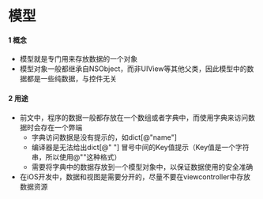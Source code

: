 #  模型
#### 1 概念
- 模型就是专门用来存放数据的一个对象
- 模型对象一般都继承自NSObject，而非UIView等其他父类，因此模型中的数据都是一些纯数据，与控件无关

#### 2 用途
- 前文中，程序的数据一般都存放在一个数组或者字典中，而使用字典来访问数据时会存在一个弊端
    - 字典访问数据是没有提示的，如dict[@"name"]
    - 编译器是无法给出dict[@" "] 冒号中间的Key值提示（Key值是一个字符串，所以使用@""这种格式）
    - 需要将字典中的数据存放到一个模型对象中，以保证数据使用的安全准确
- 在iOS开发中，数据和视图是需要分开的，尽量不要在viewcontroller中存放数据资源


